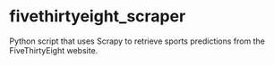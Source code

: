 # fivethirtyeight_scraper
Python script that uses Scrapy to retrieve sports predictions from the FiveThirtyEight website.
